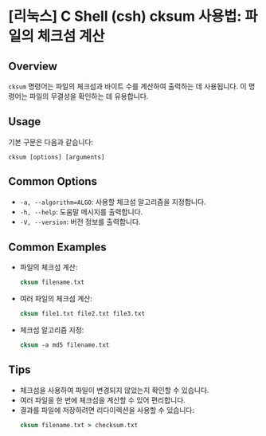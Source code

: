 # [리눅스] C Shell (csh) cksum 사용법: 파일의 체크섬 계산

## Overview
`cksum` 명령어는 파일의 체크섬과 바이트 수를 계산하여 출력하는 데 사용됩니다. 이 명령어는 파일의 무결성을 확인하는 데 유용합니다.

## Usage
기본 구문은 다음과 같습니다:
```
cksum [options] [arguments]
```

## Common Options
- `-a, --algorithm=ALGO`: 사용할 체크섬 알고리즘을 지정합니다.
- `-h, --help`: 도움말 메시지를 출력합니다.
- `-V, --version`: 버전 정보를 출력합니다.

## Common Examples
- 파일의 체크섬 계산:
  ```csh
  cksum filename.txt
  ```

- 여러 파일의 체크섬 계산:
  ```csh
  cksum file1.txt file2.txt file3.txt
  ```

- 체크섬 알고리즘 지정:
  ```csh
  cksum -a md5 filename.txt
  ```

## Tips
- 체크섬을 사용하여 파일이 변경되지 않았는지 확인할 수 있습니다.
- 여러 파일을 한 번에 체크섬을 계산할 수 있어 편리합니다.
- 결과를 파일에 저장하려면 리다이렉션을 사용할 수 있습니다:
  ```csh
  cksum filename.txt > checksum.txt
  ```